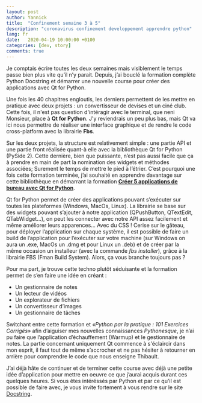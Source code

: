 ```yaml
---
layout: post
author: Yannick
title:  "Confinement semaine 3 à 5"
description: "coronavirus confinement developpement apprendre python"
lang: fr
date:   2020-04-19 10:00:00 +0100
categories: [dev, story]
comments: true
---
```


Je comptais écrire toutes les deux semaines mais visiblement le temps passe bien plus vite qu’il n’y parait. Depuis, j’ai bouclé la formation complète Python Docstring et démarrer une nouvelle course pour créer des applications avec Qt for Python.

Une fois les 40 chapitres engloutis, les derniers permettent de les mettre en pratique avec deux projets : un convertisseur de devises et un ciné club. Cette fois, il n'est pas question d'intéragir avec le terminal, que neni Monsieur, place à **Qt for Python**. J'y reviendrais un peu plus bas, mais Qt va ici nous permettre de réaliser une interface graphique et de rendre le code cross-platform avec la librairie **Fbs**.

Sur les deux projets, la structure est relativement simple : une partie API et une partie front réalisée quant-à elle avec la bibliothèque Qt for Python (PySide 2). Cette dernière, bien que puissante, n’est pas aussi facile que ça à prendre en main de part la nomination des widgets et méthodes associées; Surement le temps de mettre le pied à l’étrier. C’est pourquoi une fois cette formation terminée, j’ai souhaité en apprendre davantage sur cette bibliothèque en démarrant la formation [**Créer 5 applications de bureau avec Qt for Python**](https://www.docstring.fr/formations/creer-5-applications-de-bureau/).

Qt for Python permet de créer des applications pouvant s’exécuter sur toutes les plateformes (Windows, MacOs, Linux). La librairie se base sur des widgets pouvant s’ajouter à notre application (QPushButton, QTextEdit, QTabWidget...), on peut les connecter avec notre API assez facilement et même améliorer leurs apparences... Avec du CSS ! Cerise sur le gâteau, pour déployer l’application sur chaque système, il est possible de faire un build de l’application pour l’exécuter sur votre machine (sur Windows on aura un .exe, MacOs un .dmg et pour Linux un .deb) et de créer par la même occasion un installeur (avec la commande *fbs installer*), grâce à la librairie FBS (Fman Build System). Alors, ça vous branche toujours pas ?

Pour ma part, je trouve cette techno plutôt séduisante et la formation permet de s’en faire une idée en créant : 

- Un gestionnaire de notes
- Un lecteur de vidéos
- Un explorateur de fichiers
- Un convertisseur d’images
- Un gestionnaire de tâches

Switchant entre cette formation et *«Python par la pratique : 101 Exercices Corrigés»* afin d’aiguiser mes nouvelles connaissances *Pythonesque*, je n’ai pu faire que l’application d’échauffement (Warmup) et le gestionnaire de notes. La partie concernant uniquement Qt commence à s'éclaircir dans mon esprit, il faut tout de même s’accrocher et ne pas hésiter à retourner en arrière pour comprendre le code que nous enseigne Thibault.

J’ai déjà hâte de continuer et de terminer cette course avec déjà une petite idée d’application pour mettre en oeuvre ce que j’aurai acquis durant ces quelques heures. Si vous êtes intéréssés par Python et par ce qu'il est possible de faire avec, je vous invite fortement à vous rendre sur le site [Docstring](https://www.docstring.fr/).